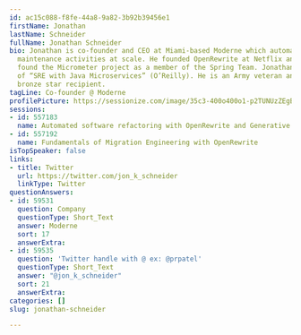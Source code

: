 ```yaml
---
id: ac15c088-f8fe-44a8-9a82-3b92b39456e1
firstName: Jonathan
lastName: Schneider
fullName: Jonathan Schneider
bio: Jonathan is co-founder and CEO at Miami-based Moderne which automates software
  maintenance activities at scale. He founded OpenRewrite at Netflix and went on to
  found the Micrometer project as a member of the Spring Team. Jonathan is the author
  of “SRE with Java Microservices” (O’Reilly). He is an Army veteran and two time
  bronze star recipient.
tagLine: Co-founder @ Moderne
profilePicture: https://sessionize.com/image/35c3-400o400o1-p2TUNUzZEgBXyVuULc2tmq.png
sessions:
- id: 557183
  name: Automated software refactoring with OpenRewrite and Generative AI
- id: 557192
  name: Fundamentals of Migration Engineering with OpenRewrite
isTopSpeaker: false
links:
- title: Twitter
  url: https://twitter.com/jon_k_schneider
  linkType: Twitter
questionAnswers:
- id: 59531
  question: Company
  questionType: Short_Text
  answer: Moderne
  sort: 17
  answerExtra: 
- id: 59535
  question: 'Twitter handle with @ ex: @prpatel'
  questionType: Short_Text
  answer: "@jon_k_schneider"
  sort: 21
  answerExtra: 
categories: []
slug: jonathan-schneider

---
```

